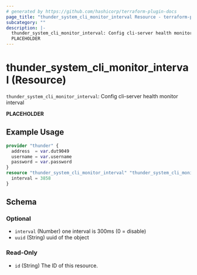 ```yaml
---
# generated by https://github.com/hashicorp/terraform-plugin-docs
page_title: "thunder_system_cli_monitor_interval Resource - terraform-provider-thunder"
subcategory: ""
description: |-
  thunder_system_cli_monitor_interval: Config cli-server health monitor interval
  PLACEHOLDER
---
```


# thunder_system_cli_monitor_interval (Resource)

`thunder_system_cli_monitor_interval`: Config cli-server health monitor interval

__PLACEHOLDER__

## Example Usage

```terraform
provider "thunder" {
  address  = var.dut9049
  username = var.username
  password = var.password
}
resource "thunder_system_cli_monitor_interval" "thunder_system_cli_monitor_interval" {
  interval = 3858
}
```

<!-- schema generated by tfplugindocs -->
## Schema

### Optional

- `interval` (Number) one interval is 300ms (0 = disable)
- `uuid` (String) uuid of the object

### Read-Only

- `id` (String) The ID of this resource.


